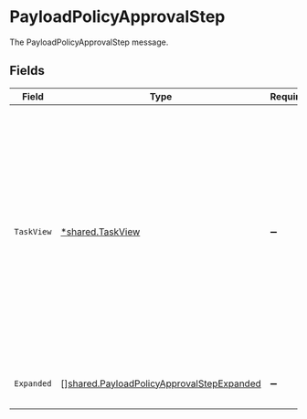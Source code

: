 # PayloadPolicyApprovalStep

The PayloadPolicyApprovalStep message.


## Fields

| Field                                                                                                                                                                                            | Type                                                                                                                                                                                             | Required                                                                                                                                                                                         | Description                                                                                                                                                                                      |
| ------------------------------------------------------------------------------------------------------------------------------------------------------------------------------------------------ | ------------------------------------------------------------------------------------------------------------------------------------------------------------------------------------------------ | ------------------------------------------------------------------------------------------------------------------------------------------------------------------------------------------------ | ------------------------------------------------------------------------------------------------------------------------------------------------------------------------------------------------ |
| `TaskView`                                                                                                                                                                                       | [*shared.TaskView](../../../pkg/models/shared/taskview.md)                                                                                                                                       | :heavy_minus_sign:                                                                                                                                                                               | Contains a task and JSONPATH expressions that describe where in the expanded array related objects are located. This view can be used to display a fully-detailed dashboard of task information. |
| `Expanded`                                                                                                                                                                                       | [][shared.PayloadPolicyApprovalStepExpanded](../../../pkg/models/shared/payloadpolicyapprovalstepexpanded.md)                                                                                    | :heavy_minus_sign:                                                                                                                                                                               | List of serialized related objects.                                                                                                                                                              |